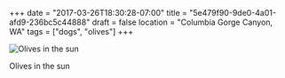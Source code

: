 +++
date = "2017-03-26T18:30:28-07:00"
title = "5e479f90-9de0-4a01-afd9-236bc5c44888"
draft = false
location = "Columbia Gorge Canyon, WA"
tags = ["dogs", "olives"]
+++

![Olives in the sun](https://d17enza3bfujl8.cloudfront.net/DSCF6689.jpg)

Olives in the sun<br>
